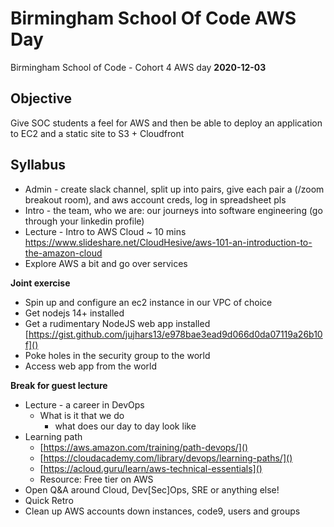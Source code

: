 # Birmingham School Of Code AWS Day
Birmingham School of Code - Cohort 4 AWS day
**2020-12-03**

## Objective

Give SOC students a feel for AWS and then be able to deploy an application to EC2 and a static site to S3 + Cloudfront

## Syllabus

- Admin - create slack channel, split up into pairs, give each pair a (/zoom breakout room), and aws account creds, log in spreadsheet pls
- Intro - the team, who we are:
  our journeys into software engineering (go through your linkedin profile)
- Lecture - Intro to AWS Cloud ~ 10 mins https://www.slideshare.net/CloudHesive/aws-101-an-introduction-to-the-amazon-cloud
- Explore AWS a bit and go over services

**Joint exercise**
  - Spin up and configure an ec2 instance in our VPC of choice
  - Get nodejs 14+ installed
  - Get a rudimentary NodeJS web app installed [https://gist.github.com/jujhars13/e978bae3ead9d066d0da07119a26b10f]()
  - Poke holes in the security group to the world
  - Access web app from the world

**Break for guest lecture**

- Lecture - a career in DevOps
  - What is it that we do
    - what does our day to day look like
- Learning path
  - [https://aws.amazon.com/training/path-devops/]()
  - [https://cloudacademy.com/library/devops/learning-paths/]()
  - [https://acloud.guru/learn/aws-technical-essentials]()
  - Resource: Free tier on AWS
- Open Q&A around Cloud, Dev[Sec]Ops, SRE or anything else!
- Quick Retro
- Clean up AWS accounts down instances, code9, users and groups
